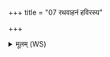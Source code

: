 +++
title = "07 रथवाहनं हविरस्य"

+++
<details><summary>मूलम् (WS)</summary>

रथवाहनं हविरस्य नाम यत्रायुधं निहितमस्य वर्म ।  
तत्रा रथमुप शग्मं सदेम विश्वाहा वयं सुमनस्यमानाः ॥ ८ ॥
</details>